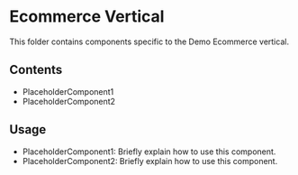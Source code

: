 # Ecommerce Vertical

This folder contains components specific to the Demo Ecommerce vertical.

## Contents

- PlaceholderComponent1
- PlaceholderComponent2

## Usage

- PlaceholderComponent1: Briefly explain how to use this component.
- PlaceholderComponent2: Briefly explain how to use this component.

